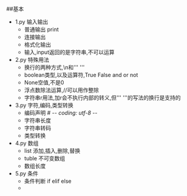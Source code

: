 ##基本
- 1.py 输入输出
	- 普通输出 print
	- 连接输出
	- 格式化输出
	- 输入,input返回的是字符串,不可以运算
- 2.py 特殊用法
	- 换行的两种方式,\n和''' '''
	- boolean类型,以及运算符,True False and or not 
	- None空值,不是0
	- 浮点数除法运算,//可以用作整除
	- 字符串r用法,加r会不执行内部的转义,但''' '''的写法的换行是支持的
- 3.py 字符,编码,类型转换
	- 编码声明 # -*- coding: utf-8 -*-
	- 字符串长度
	- 字符串转码
	- 类型转换
- 4.py 数组
	- list 添加,插入,删除,替换
	- tuble 不可变数组
	- 数组长度
- 5.py 条件
	- 条件判断 if elif else
	- 

	
